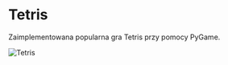 # Tetris

Zaimplementowana popularna gra Tetris przy pomocy PyGame.

![Tetris](https://github.com/user-attachments/assets/897c14a5-c5b7-4ad8-944a-5613ddee73d2)

